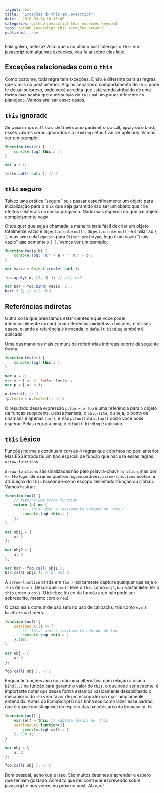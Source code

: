 ```yaml
---
layout: post
title:  "Exceções do this em Javascript"
date:   2016-03-14 10:15:00
categories: github javascript this exceçoes keyword
tags: github javascript this exceções keyword
published: true
---
```


Fala galera, beleza? Visto que o no último post falei que o `this` em javascript tem algumas exceções, vou falar sobre elas hoje.

## Exceções relacionadas com o `this`
Como costume, toda regra tem exceções. E não é diferente para as regras que vimos no post anterior. Alguns cenários o comportamento do `this` pode te deixar surpreso, onde você acredita que está sendo atribuido de uma forma mas acaba que a atribuição do `this` sai um pouco diferente do planejado. Vamos analisar esses casos. 

## `this` ignorado

Se passarmos `null` ou `undefined` como parâmetro do call, apply ou o bind, esses valores serão ignorados e o `binding` default vai ser aplicado. Vamos ver um exemplo:

```js
function teste() {
    console.log( this.a );
}

var a = 2;

teste.call( null ); // 2
```

## `this` seguro

Talvez uma prática "segura" seja passar especificamente um objeto para inicialização para o `this` que seja garantido não ser um objeto que crie efeitos colaterais no nosso programa. Nada mais especial do que um objeto completamente vazio

Onde quer que seja a chamada, a maneira mais fácil de criar um objeto totalmente vazio é `Object.create(null)`. `Object.create(null)` é similar ao `{ }`, mas sem o `delegation` para `Object.prototype`, logo é um vazio "mais vazio" que somente o `{ }`. Vamos ver um exemplo: 

```js
function foo(a,b) {
    console.log( "a:" + a + ", b:" + b );
}

var vazio = Object.create( null );

foo.apply( ø, [2, 3] ); // a:2, b:3

var bar = foo.bind( vazio, 2 );
bar( 3 ); // a:2, b:3
```

## Referências indiretas

Outra coisa que precisamos estar cientes é que você pode( intencionalmente ou não) criar referências indiretas a funções, e nesses casos, quando a referência é invocada, o `default binding` também é aplicado. 

Uma das maneiras mais comuns de referências indiretas ocorre da seguinte forma: 

```js
function teste() {
    console.log( this.a );
}

var a = 2;
var o = { a: 3, teste: teste };
var p = { a: 4 };

o.teste(); // 3
(p.teste = o.teste)(); // 2
```

O resultado dessa expressão `p.foo = o.foo` é uma referência para o objeto da função subjacente. Dessa maneira, o `call-site`, ou seja, o ponto de chamada é apenas `foo()`, e não `p.foo()` ou `o.foo()` como você pode esperar. Pelas regras acima,  o `default binding` é aplicado. 


## `this` Léxico

Funções normais continuam com as 4 regras que cobrimos no post anterior. Mas ES6 introduziu um tipo especial de função que não usa essas regras: `arrow-functions`.

`Arrow-functions` são sinalizadas não pelo palavra-chave `function`, mas por `=>`. No lugar de usar as quatros regras padrões, `arrow-functions` adotam a atribuição do `this` baseando-se no escopo delimitador(função ou global). Vamos ilustrar:

```js
function foo() {
    // retorna uma arrow function
    return (a) => {
        // `this` aqui é lexicamente adotado de `foo()`
        console.log( this.a );
    };
}

var obj1 = {
    a: 2
};

var obj2 = {
    a: 3
};

var bar = foo.call( obj1 );
bar.call( obj2 ); // 2, not 3!
```

A `arrow-function` criada em `foo()` lexicamente captura qualquer que seja o `this` de `foo()`. Desde que `foo()` teve o `this` como `obj1`, `bar` vai também ter o `this` como o `obj1`. O `binding` léxico da função arco não pode ser sobrescrito, mesmo com o `new`!.

O caso mais comum de uso será no uso de callbacks, tais como `event handlers` ou timers:

```js
function foo() {
    setTimeout(() => {
        // `this` aqui é lexicamente adotado de foo
        console.log( this.a );
    },100);
}

var obj = {
    a: 2
};

foo.call( obj ); // 2
```

Enquanto funções arco nos dão uma alternativa com relação à usar o `bind(..)` na função para garantir o valor do `this`, o que pode ser atraente, é importante notar que dessa forma estamos basicamente desabilitando o mecanismo do `this` em favor de um escopo léxico mais amplamente entendido. Antes do EcmaScript 6 nós tinhamos como fazer esse padrão, que é quase indistinguível do espírito das funções arco do Ecmascript 6: 

```js
function foo() {
    var self = this; // captura léxica do `this
    setTimeout( function(){
        console.log( self.a );
    }, 100 );
}

var obj = {
    a: 2
};

foo.call( obj ); // 2
```

Bom pessoal, acho que é isso. São muitos detalhes a aprender e espero que tenham gostado. Acredito que irei continuar escrevendo sobre javascript e nos vemos no próximo post. Abraço!
